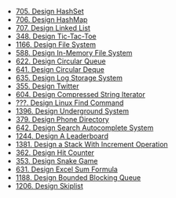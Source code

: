 <!-- GFM-TOC -->
* [705. Design HashSet](https://github.com/yhx89757/CS-Notes/blob/master/notes/705.%20Design%20HashSet.md)
* [706. Design HashMap](https://github.com/yhx89757/CS-Notes/blob/master/notes/706.%20Design%20HashMap.md)
* [707. Design Linked List](https://github.com/yhx89757/CS-Notes/blob/master/notes/707.%20Design%20Linked%20List.md)
* [348. Design Tic-Tac-Toe](https://github.com/yhx89757/CS-Notes/blob/master/notes/348.%20Design%20Tic-Tac-Toe.md)
* [1166. Design File System](https://github.com/yhx89757/CS-Notes/blob/master/notes/1166.%20Design%20File%20System.md)
* [588. Design In-Memory File System](https://github.com/yhx89757/CS-Notes/blob/master/notes/588.%20Design%20In-Memory%20File%20System.md)
* [622. Design Circular Queue](https://github.com/yhx89757/CS-Notes/blob/master/notes/622.%20Design%20Circular%20Queue.md)
* [641. Design Circular Deque](https://github.com/yhx89757/CS-Notes/blob/master/notes/641.%20Design%20Circular%20Deque.md)
* [635. Design Log Storage System](https://github.com/yhx89757/CS-Notes/blob/master/notes/635.%20Design%20Log%20Storage%20System.md)
* [355. Design Twitter](https://github.com/yhx89757/CS-Notes/blob/master/notes/355.%20Design%20Twitter.md)
* [604. Design Compressed String Iterator](https://github.com/yhx89757/CS-Notes/blob/master/notes/604.%20Design%20Compressed%20String%20Iterator.md)
* [???. Design Linux Find Command](https://github.com/yhx89757/CS-Notes/blob/master/notes/%3F%3F%3F.%20Design%20Linux%20Find%20Command.md)
* [1396. Design Underground System]()
* [379. Design Phone Directory]()
* [642. Design Search Autocomplete System]()
* [1244. Design A Leaderboard]()
* [1381. Design a Stack With Increment Operation]()
* [362. Design Hit Counter]()
* [353. Design Snake Game]()
* [631. Design Excel Sum Formula]()
* [1188. Design Bounded Blocking Queue]()
* [1206. Design Skiplist]()
<!-- GFM-TOC -->
